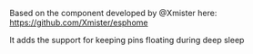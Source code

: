 Based on the component developed by @Xmister here: https://github.com/Xmister/esphome

It adds the support for keeping pins floating during deep sleep
